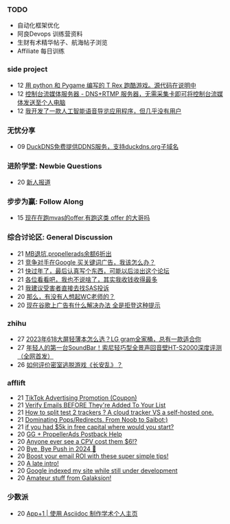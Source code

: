 ### TODO
-  自动化框架优化
-  阿良Devops 训练营资料
-  生财有术精华帖子、航海帖子浏览
-  Affiliate 每日训练

### side project
<!-- sideproject:START -->
-  12 [用 python 和 Pygame 编写的 T Rex 跑酷游戏。源代码在说明中](https://www.youtube.com/watch?v=pZySIXSelCA)
-  12 [控制台流媒体服务器 - DNS+RTMP 服务器，无需采集卡即可将控制台流媒体发送至个人电脑](https://github.com/Aioros/console-streaming-server)
-  12 [我开发了一款人工智能语音导览应用程序，但几乎没有用户](https://www.reddit.com/r/SideProject/comments/18gpp0e/ive_built_an_ai_audio_tour_app_but_have_almost_no/)<!-- sideproject:END -->


### 无忧分享
<!-- ruyo:START -->
-  09 [DuckDNS免费提供DDNS服务，支持duckdns.org子域名](https://51.ruyo.net/18593.html)<!-- ruyo:END -->

### 进阶学堂: Newbie Questions
<!-- advertcn1:START -->
-  20 [新人报道](https://www.advertcn.com/thread-113742-1-1.html)<!-- advertcn1:END -->

### 步步为赢: Follow Along
<!-- advertcn2:START -->
-  15 [现在在跑mvas的offer,有跑这类 offer 的大哥吗](https://www.advertcn.com/thread-113665-1-1.html)<!-- advertcn2:END -->

### 综合讨论区: General Discussion
<!-- advertcn3:START -->
-  21 [MB退坑,propellerads余额6折出](https://www.advertcn.com/thread-113751-1-1.html)
-  21 [竞争对手在Google 买关键词广告，我该怎么办？](https://www.advertcn.com/thread-113748-1-1.html)
-  21 [快过年了，最后认真写个东西，可能以后淡出这个论坛](https://www.advertcn.com/thread-113747-1-1.html)
-  21 [各位看看吧，我也不说啥了，其实我收钱收得最多](https://www.advertcn.com/thread-113746-1-1.html)
-  21 [我建议受害者直接去找SAS投诉](https://www.advertcn.com/thread-113745-1-1.html)
-  20 [那么，有没有人想起WC老师的？](https://www.advertcn.com/thread-113741-1-1.html)
-  20 [现在谷歌上广告有什么解决办法 全是拒登这种提示](https://www.advertcn.com/thread-113739-1-1.html)<!-- advertcn3:END -->


### zhihu
<!-- zhihu:START -->
-  27 [2023年618大屏轻薄本怎么选？LG gram全家桶，总有一款适合你](http://zhuanlan.zhihu.com/p/632641888?utm_campaign=rss&utm_medium=rss&utm_source=rss&utm_content=title)
-  27 [年轻人的第一台SoundBar！索尼轻巧型全景声回音壁HT-S2000深度评测（全网首发）](http://zhuanlan.zhihu.com/p/630990296?utm_campaign=rss&utm_medium=rss&utm_source=rss&utm_content=title)
-  26 [如何评价密室逃脱游戏《长安乱》？](http://www.zhihu.com/question/563950552/answer/3045961312?utm_campaign=rss&utm_medium=rss&utm_source=rss&utm_content=title)<!-- zhihu:END -->

### afflift
<!-- afflift:START -->
-  21 [TikTok Advertising Promotion &lpar;Coupon&rpar;](https://afflift.com/f/threads/tiktok-advertising-promotion-coupon.12497/)
-  21 [Verify Emails BEFORE They&#39;re Added To Your List](https://afflift.com/f/threads/verify-emails-before-theyre-added-to-your-list.8468/)
-  21 [How to split test 2 trackers ? A cloud tracker VS a self-hosted one.](https://afflift.com/f/threads/how-to-split-test-2-trackers-a-cloud-tracker-vs-a-self-hosted-one.12492/)
-  21 [Dominating Pops/Redirects. From Noob to Saibot;&rpar;](https://afflift.com/f/threads/dominating-pops-redirects-from-noob-to-saibot.12496/)
-  21 [if you had $5k in free capital where would you start?](https://afflift.com/f/threads/if-you-had-5k-in-free-capital-where-would-you-start.12370/)
-  20 [GG + PropellerAds Postback Help](https://afflift.com/f/threads/gg-propellerads-postback-help.12473/)
-  20 [Anyone ever see a CPV cost them $6!?](https://afflift.com/f/threads/anyone-ever-see-a-cpv-cost-them-6.12493/)
-  20 [Bye, Bye Push in 2024 🫡](https://afflift.com/f/threads/bye-bye-push-in-2024-%F0%9F%AB%A1.12258/)
-  20 [Boost your email ROI with these super simple tips!](https://afflift.com/f/threads/boost-your-email-roi-with-these-super-simple-tips.12495/)
-  20 [A late intro!](https://afflift.com/f/threads/a-late-intro.12494/)
-  20 [Google indexed my site while still under development](https://afflift.com/f/threads/google-indexed-my-site-while-still-under-development.12490/)
-  20 [Amateur stuff from Galaksion!](https://afflift.com/f/threads/amateur-stuff-from-galaksion.12400/)<!-- afflift:END -->

### 少数派
<!-- sspai:START -->
-  20 [App+1 | 使用 Asciidoc 制作学术个人主页](https://sspai.com/post/85757)<!-- sspai:END -->
